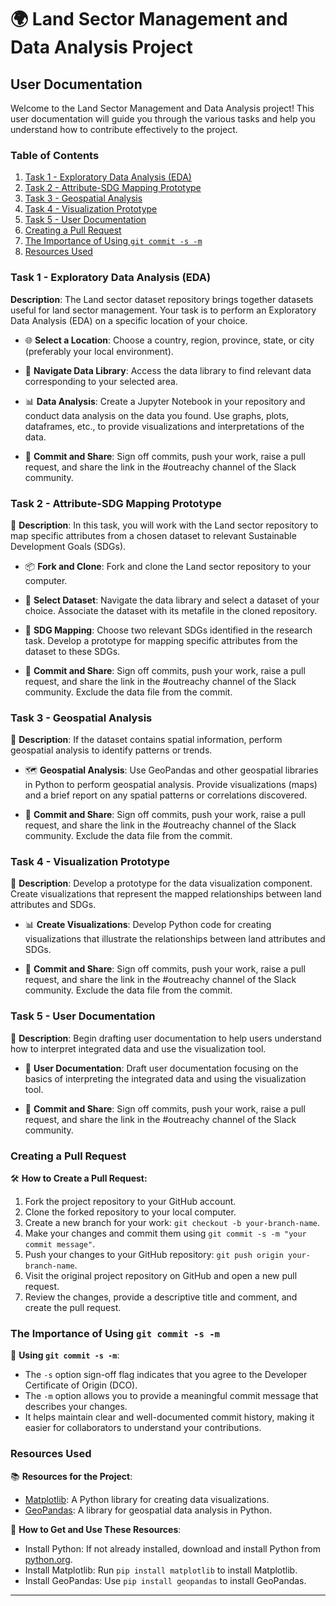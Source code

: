 # 🌍 Land Sector Management and Data Analysis Project

## User Documentation

Welcome to the Land Sector Management and Data Analysis project! This user documentation will guide you through the various tasks and help you understand how to contribute effectively to the project.

### Table of Contents
1. [Task 1 - Exploratory Data Analysis (EDA)](#task-1-exploratory-data-analysis-eda)
2. [Task 2 - Attribute-SDG Mapping Prototype](#task-2-attribute-sdg-mapping-prototype)
3. [Task 3 - Geospatial Analysis](#task-3-geospatial-analysis)
4. [Task 4 - Visualization Prototype](#task-4-visualization-prototype)
5. [Task 5 - User Documentation](#task-5-user-documentation)
6. [Creating a Pull Request](#creating-a-pull-request)
7. [The Importance of Using `git commit -s -m`](#the-importance-of-using-git-commit)
8. [Resources Used](#resources-used)

### Task 1 - Exploratory Data Analysis (EDA)

**Description**: The Land sector dataset repository brings together datasets useful for land sector management. Your task is to perform an Exploratory Data Analysis (EDA) on a specific location of your choice.

- 🌐 **Select a Location**: Choose a country, region, province, state, or city (preferably your local environment).

- 📂 **Navigate Data Library**: Access the data library to find relevant data corresponding to your selected area.

- 📊 **Data Analysis**: Create a Jupyter Notebook in your repository and conduct data analysis on the data you found. Use graphs, plots, dataframes, etc., to provide visualizations and interpretations of the data.

- 📝 **Commit and Share**: Sign off commits, push your work, raise a pull request, and share the link in the #outreachy channel of the Slack community.

### Task 2 - Attribute-SDG Mapping Prototype

🚀 **Description**: In this task, you will work with the Land sector repository to map specific attributes from a chosen dataset to relevant Sustainable Development Goals (SDGs).

- 📦 **Fork and Clone**: Fork and clone the Land sector repository to your computer.

- 📂 **Select Dataset**: Navigate the data library and select a dataset of your choice. Associate the dataset with its metafile in the cloned repository.

- 🎯 **SDG Mapping**: Choose two relevant SDGs identified in the research task. Develop a prototype for mapping specific attributes from the dataset to these SDGs.

- 📝 **Commit and Share**: Sign off commits, push your work, raise a pull request, and share the link in the #outreachy channel of the Slack community. Exclude the data file from the commit.

### Task 3 - Geospatial Analysis

🚀 **Description**: If the dataset contains spatial information, perform geospatial analysis to identify patterns or trends.

- 🗺️ **Geospatial Analysis**: Use GeoPandas and other geospatial libraries in Python to perform geospatial analysis. Provide visualizations (maps) and a brief report on any spatial patterns or correlations discovered.

- 📝 **Commit and Share**: Sign off commits, push your work, raise a pull request, and share the link in the #outreachy channel of the Slack community. Exclude the data file from the commit.

### Task 4 - Visualization Prototype

🚀 **Description**: Develop a prototype for the data visualization component. Create visualizations that represent the mapped relationships between land attributes and SDGs.

- 📊 **Create Visualizations**: Develop Python code for creating visualizations that illustrate the relationships between land attributes and SDGs.

- 📝 **Commit and Share**: Sign off commits, push your work, raise a pull request, and share the link in the #outreachy channel of the Slack community. Exclude the data file from the commit.

### Task 5 - User Documentation

🚀 **Description**: Begin drafting user documentation to help users understand how to interpret integrated data and use the visualization tool.

- 📄 **User Documentation**: Draft user documentation focusing on the basics of interpreting the integrated data and using the visualization tool.

- 📝 **Commit and Share**: Sign off commits, push your work, raise a pull request, and share the link in the #outreachy channel of the Slack community.


### Creating a Pull Request

🛠️ **How to Create a Pull Request:**

1. Fork the project repository to your GitHub account.
2. Clone the forked repository to your local computer.
3. Create a new branch for your work: `git checkout -b your-branch-name`.
4. Make your changes and commit them using `git commit -s -m "your commit message"`.
5. Push your changes to your GitHub repository: `git push origin your-branch-name`.
6. Visit the original project repository on GitHub and open a new pull request.
7. Review the changes, provide a descriptive title and comment, and create the pull request.

### The Importance of Using `git commit -s -m`

🔑 **Using `git commit -s -m`**:

- The `-s` option sign-off flag indicates that you agree to the Developer Certificate of Origin (DCO).
- The `-m` option allows you to provide a meaningful commit message that describes your changes.
- It helps maintain clear and well-documented commit history, making it easier for collaborators to understand your contributions.

### Resources Used

📚 **Resources for the Project**:

- [Matplotlib](https://matplotlib.org/): A Python library for creating data visualizations.
- [GeoPandas](https://geopandas.org/): A library for geospatial data analysis in Python.

🔧 **How to Get and Use These Resources**:

- Install Python: If not already installed, download and install Python from [python.org](https://www.python.org/).
- Install Matplotlib: Run `pip install matplotlib` to install Matplotlib.
- Install GeoPandas: Use `pip install geopandas` to install GeoPandas.

---
